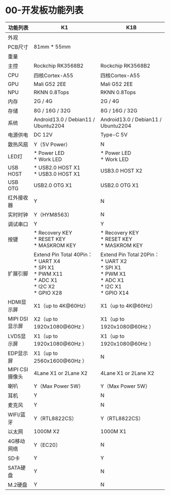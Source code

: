 # 00-开发板功能列表



| 功能列表       | K1                                                           | K1B                                                          |
| -------------- | ------------------------------------------------------------ | ------------------------------------------------------------ |
| 外观           |                                                              |                                                              |
| PCB尺寸        | 81mm * 55mm                                                  |                                                              |
| 重量           |                                                              |                                                              |
| 主控           | Rockchip RK3568B2                                            | Rockchip RK3568B2                                            |
| CPU            | 四核Cortex-A55                                               | 四核Cortex-A55                                               |
| GPU            | Mali G52 2EE                                                 | Mali G52 2EE                                                 |
| NPU            | RKNN 0.8Tops                                                 | RKNN 0.8Tops                                                 |
| 内存           | 2G / 4G                                                      | 2G / 4G                                                      |
| 存储           | 8G / 16G / 32G                                               | 8G / 16G / 32G                                               |
| 系统           | Android13.0 / Debian11 / Ubuntu2204                          | Android13.0 / Debian11 / Ubuntu2204                          |
| 电源供电       | DC 12V                                                       | Type-C 5V                                                    |
| 散热风扇       | Y（5V Power）                                                | N                                                            |
| LED灯          | * Power LED<br />* Work LED                                  | * Power LED<br />* Work LED                                  |
| USB HOST       | * USB2.0 HOST X1<br />* USB3.0 HOST X1                       | USB3.0 HOST X2                                               |
| USB OTG        | USB2.0 OTG X1                                                | USB2.0 OTG X1                                                |
| 红外接收器     | Y                                                            | N                                                            |
| 实时时钟       | Y（HYM8563）                                                 | N                                                            |
| 调试串口       | Y                                                            | Y                                                            |
| 按键           | * Recovery KEY<br />* RESET KEY<br />* MASKROM KEY           | * Recovery KEY<br />* RESET KEY<br />* MASKROM KEY           |
| 扩展引脚       | Extend Pin Total 40Pin：<br />* UART X4<br />* SPI X1<br />* PWM X11<br />* ADC X1<br />* I2C X2<br />* GPIO X28 | Extend Pin Total 20Pin：<br />* UART X2<br />* SPI X1<br />* PWM X1<br />* ADC X1<br />* I2C X1<br />* GPIO X14 |
| HDMI显示屏     | X1（up to 4K@60Hz）                                          | X1（up to 4K@60Hz）                                          |
| MIPI DSI显示屏 | X2（up to 1920x1080@60Hz ）                                  | X1（up to 1920x1080@60Hz ）                                  |
| LVDS显示屏     | X1（up to 1920x1080@60Hz ）                                  | X1（up to 1920x1080@60Hz ）                                  |
| EDP显示屏      | X1（up to 2560x1600@60Hz ）                                  | N                                                            |
| MIPI CSI摄像头 | 4Lane X1 or 2Lane X2                                         | 4Lane X1 or 2Lane X2                                         |
| 喇叭           | Y（Max Power 5W）                                            | Y（Max Power 5W）                                            |
| 耳机           | Y                                                            | N                                                            |
| 麦克风         | Y                                                            | N                                                            |
| WIFI/蓝牙      | Y（RTL8822CS）                                               | Y（RTL8822CS）                                               |
| 以太网         | 1000M X2                                                     | 1000M X1                                                     |
| 4G移动网络     | Y（EC20）                                                    | N                                                            |
| SD卡           | Y                                                            | Y                                                            |
| SATA硬盘       | Y                                                            | N                                                            |
| M.2硬盘        | Y                                                            | N                                                            |

